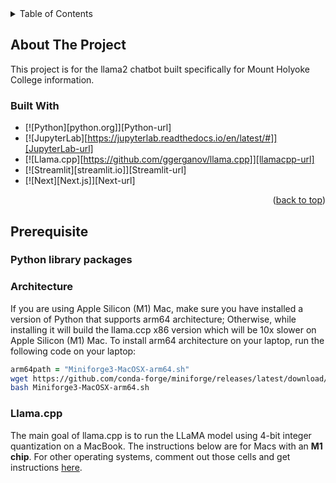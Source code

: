 <!-- TABLE OF CONTENTS -->
<details>
  <summary>Table of Contents</summary>
  <ol>
    <li>
      <a href="#about-the-project">About The Project</a>
      <ul>
        <li><a href="#built-with">Built With</a></li>
      </ul>
    </li>
    <li>
      <a href="#getting-started">Getting Started</a>
      <ul>
        <li><a href="#prerequisites">Prerequisites</a></li>
        <li><a href="#installation">Installation</a></li>
      </ul>
    </li>
  </ol>
</details>


<!-- ABOUT THE PROJECT -->
## About The Project
This project is for the llama2 chatbot built specifically for Mount Holyoke College information. 

### Built With
* [![Python][python.org]][Python-url]
* [![JupyterLab][https://jupyterlab.readthedocs.io/en/latest/#]][JupyterLab-url]
* [![Llama.cpp][https://github.com/ggerganov/llama.cpp]][llamacpp-url]
* [![Streamlit][streamlit.io]][Streamlit-url]
* [![Next][Next.js]][Next-url]
<p align="right">(<a href="#readme-top">back to top</a>)</p>


<!-- GETTING STARTED -->
## Prerequisite

### Python library packages

### Architecture
If you are using Apple Silicon (M1) Mac, make sure you have installed a version of Python that supports arm64 architecture; Otherwise, while installing it will build the llama.ccp x86 version which will be 10x slower on Apple Silicon (M1) Mac. To install arm64 architecture on your laptop, run the following code on your laptop:
```zsh
arm64path = "Miniforge3-MacOSX-arm64.sh"
wget https://github.com/conda-forge/miniforge/releases/latest/download/Miniforge3-MacOSX-arm64.sh
bash Miniforge3-MacOSX-arm64.sh
```
### Llama.cpp
The main goal of llama.cpp is to run the LLaMA model using 4-bit integer quantization on a MacBook. The instructions below are for Macs with an **M1 chip**.
For other operating systems, comment out those cells and get instructions [here](https://github.com/TrelisResearch/llamacpp-install-basics/blob/main/instructions.md).






